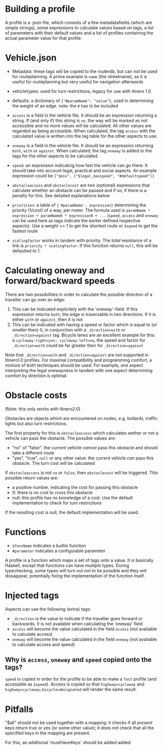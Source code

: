 # Building a profile

A profile is a .json-file, which consists of a few metadatafields (which are simple strings),
some expressions to calculate values based on tags, a list of parameters with their default values and
a list of profiles containing the actual parameter value for that profile.


# Vehicle.json

- Metadata: these tags will be copied to the routerdb, but can not be used for routeplanning. A prime example is `name` (the streetname), as it is useful for routeplanning but very useful for navigation afterwards
- vehicletypes: used for turn restrictions, legacy for use with itinero 1.0
- defaults: a dictionary of `{"#paramName": "value"}`, used in determining the weight of an edge. note: the `#` has to be included
- `access` is a field in the vehicle file. It should be an expression returning a string. If (and only if) this string is `no`, the way will be marked as not accessible and no more values will be calculated. All other values are regarded as being accessible. When calculated, the tag `access` with the calculated value is written into the tag table for the other aspects to use.
 - `oneway` is a field in the vehicle file. It should be an expression returning `both`, `with` or `against`. 
 When calculated, the tag `oneway` is added to the tags for the other aspects to be calculated.
 - `speed`: an expression indicating how fast the vehicle can go there. It should take into account legal, practical and social aspects. An example expression could be `{"$min", ["$legal_maxspeed", "#defaultspeed"]}`
- `obstacleaccess` and `obstaclecost` are two (optional) expressions that calculate whether an obstacle can be passed and if so, if there is a penalty for this. See detailed explanations below
 
- `priorities`: a table of `{'#paramName', expression}` determining the priority (1/cost) of a way, per meter. The formula used is `paramName * expression + paramName0 * expression0 + ...` (`speed`, `access` and `oneway` can be used here as tags indicate the earlier defined respective aspects). Use a weight == 1 to get the shortest route or `$speed` to get the fastest route
- `scalingfactor` works in tandem with priority. The _total_ resistance of a link is `priority * scalingfactor`. If this function returns `null`, this will be defaulted to 1.


# Calculating oneway and forward/backward speeds

There are two possibilities in order to calculate the possible direction of a traveller can go over an edge:

1) This can be indicated explicitely with the 'oneway'-field. If this expression returns `both`, the edge is traversable in two directions. If it is either `with` or `against`, then it is not
2) This can be indicated with having a speed or factor which is equal to (or smaller then) 0, in conjunction with a `_direction=with` or `_direction=against` tag. Bicycle lanes are an excellent example for this: a `cycleway:right=yes; cycleway:left=no`, the speed and factor for `_direction=with` could be far greater then for `_direction=against`

Note that `_direction=with` and `_direction=against` are _not_ supported in Itinero1.0 profiles. For maximal compatibility and programming comfort, a mixture of both techniques should be used. For example, one aspect interpreting the legal onewayness in tandem with one aspect determining comfort by direction is optimal.

# Obstacle costs

(Note: this only works with itinero2.0)

Obstacles are objects which are encountered on nodes, e.g. bollards, traffic lights but also turn restrictions.

The first property for this is `obstacleaccess` which calculates wether or not a vehicle can pass the obstacle.
The possible values are:

- "no" of "false": the current vehicle _cannot_ pass this obstacle and should take a different route
- "yes", "true", `null` or any other value: the current vehicle _can_ pass this obstacle. The turn cost will be calculated

If `obstacleaccess` is not `no` or `false`, then `obstaclecost` will be triggered. This possible return values are:

- a positive number, indicating the cost for passing this obstacle
- 0: there is no cost to cross this obstacle
- null: this profile has no knowledge of a cost. Use the default implementation to check for turn restrictions

If the resulting cost is null, the default implementation will be used.

# Functions

- `$funcName` indicates a builtin function
- `#parameter` indicates a configurable parameter

A profile is a function which maps a set of tags onto a value. It is basically Haskell, except that functions can have _multiple_ types. During typechecking, some types will turn out not to be possible and they will dissappear, potentially fixing the implementation of the function itself.

# Injected tags

Aspects can use the following (extra) tags:

- `_direction` is the value to indicate if the traveller goes forward or backwards. It is not available when calculating the 'oneway' field
- `access` will become the value calculated in the field `access` (not available to calculate access)
- `oneway` will become the value calculated in the field `oneway` (not available to calculate access and speed)

## Why is `access`, `oneway` and `speed` copied onto the tags?

`speed` is copied in order for the profile to be able to make a `fast` profile (and accessible as `$speed`).
Access is copied so that `highway=cycleway` and `highway=cycleway;bicycle=designated` will render the same result.



# Pitfalls

"$all" should not be used together with a mapping: it checks if all _present_ keys return true or yes (or some other value); it does _not_ check that all the specified keys in the mapping are present.

For this, an additional 'mustHaveKeys' should be added added 
